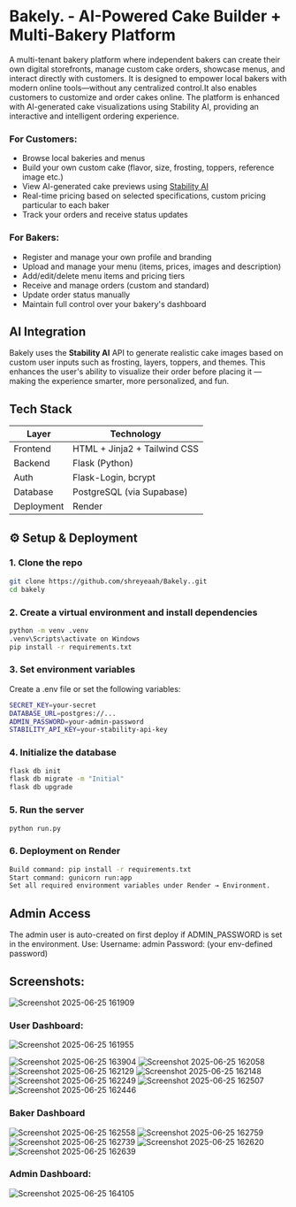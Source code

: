 # Bakely. - AI-Powered Cake Builder + Multi-Bakery Platform

A multi-tenant bakery platform where independent bakers can create their own digital storefronts, manage custom cake orders, showcase menus, and interact directly with customers. It is designed to empower local bakers with modern online tools—without any centralized control.It also enables customers to customize and order cakes online. The platform is enhanced with AI-generated cake visualizations using Stability AI, providing an interactive and intelligent ordering experience.

###  For Customers:
- Browse local bakeries and menus
- Build your own custom cake (flavor, size, frosting, toppers, reference image etc.)
- View AI-generated cake previews using [Stability AI](https://platform.stability.ai/)
- Real-time pricing based on selected specifications, custom pricing particular to each baker
- Track your orders and receive status updates

###  For Bakers:
- Register and manage your own profile and branding
- Upload and manage your  menu (items, prices, images and description)
- Add/edit/delete menu items and pricing tiers
- Receive and manage orders (custom and standard)
- Update order status manually
- Maintain full control over your bakery's dashboard

## AI Integration

Bakely uses the **Stability AI** API to generate realistic cake images based on custom user inputs such as frosting, layers, toppers, and themes. This enhances the user's ability to visualize their order before placing it — making the experience smarter, more personalized, and fun.


##  Tech Stack

| Layer       | Technology                          |
|------------|--------------------------------------|
| Frontend    | HTML + Jinja2 + Tailwind CSS        |
| Backend     | Flask (Python)                      |
| Auth        | Flask-Login, bcrypt                 |
| Database    | PostgreSQL (via Supabase)           |
| Deployment  | Render                              |


## ⚙️ Setup & Deployment

### 1. Clone the repo
```bash
git clone https://github.com/shreyeaah/Bakely..git
cd bakely
```
### 2. Create a virtual environment and install dependencies
```bash
python -m venv .venv
.venv\Scripts\activate on Windows
pip install -r requirements.txt
```
### 3. Set environment variables
Create a .env file or set the following variables:
```bash
SECRET_KEY=your-secret
DATABASE_URL=postgres://...
ADMIN_PASSWORD=your-admin-password
STABILITY_API_KEY=your-stability-api-key
```

### 4. Initialize the database
```bash
flask db init
flask db migrate -m "Initial"
flask db upgrade
```
### 5. Run the server
```bash
python run.py
```
### 6. Deployment on Render
```bash
Build command: pip install -r requirements.txt
Start command: gunicorn run:app
Set all required environment variables under Render → Environment.
```
## Admin Access
The admin user is auto-created on first deploy if ADMIN_PASSWORD is set in the environment. Use:
  Username: admin
  Password: (your env-defined password)

## Screenshots:
![Screenshot 2025-06-25 161909](https://github.com/user-attachments/assets/341cf165-0f87-4efe-a1ce-496c53a341c3)


### User Dashboard:
![Screenshot 2025-06-25 161955](https://github.com/user-attachments/assets/911da5ab-635c-493e-b700-a0f7e9eb04a7)

![Screenshot 2025-06-25 163904](https://github.com/user-attachments/assets/ca3af1e5-aa44-4d75-b48f-fee98084de43)
![Screenshot 2025-06-25 162058](https://github.com/user-attachments/assets/0265befb-23ae-46e9-951f-0b45c75e5c42)
![Screenshot 2025-06-25 162129](https://github.com/user-attachments/assets/4998c05c-d931-4f2d-bd95-1f6e8f18b485)
![Screenshot 2025-06-25 162148](https://github.com/user-attachments/assets/a7a627f9-7d1b-4c7e-a80d-b8eabf9b866c)
![Screenshot 2025-06-25 162249](https://github.com/user-attachments/assets/81e68426-f5a3-465d-a14d-b759d6c1ff4e)
![Screenshot 2025-06-25 162507](https://github.com/user-attachments/assets/5248bc61-d5a3-4a38-9329-bb81ab6db17d)
![Screenshot 2025-06-25 162446](https://github.com/user-attachments/assets/a6571ad5-ad3b-4044-832d-10927a1c01b1)

### Baker Dashboard
![Screenshot 2025-06-25 162558](https://github.com/user-attachments/assets/50d64d11-e7d9-4093-a043-735a1aaecfc2)
![Screenshot 2025-06-25 162759](https://github.com/user-attachments/assets/35d15123-4771-4f6d-aa9d-703dff03ca47)
![Screenshot 2025-06-25 162739](https://github.com/user-attachments/assets/62892acc-ef1a-461c-b9e1-89ce1458ddef)
![Screenshot 2025-06-25 162620](https://github.com/user-attachments/assets/22a725e1-596a-4b8a-b443-14f73419bc29)
![Screenshot 2025-06-25 162639](https://github.com/user-attachments/assets/85dca543-5541-40ec-bb97-1497cd96f637)

### Admin Dashboard:
![Screenshot 2025-06-25 164105](https://github.com/user-attachments/assets/e52f6560-2144-467f-ab90-44169224ff71)


